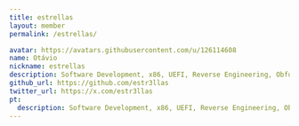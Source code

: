 ```yaml
---
title: estrellas
layout: member
permalink: /estrellas/

avatar: https://avatars.githubusercontent.com/u/126114608
name: Otávio
nickname: estrellas
description: Software Development, x86, UEFI, Reverse Engineering, Obfuscation, Virtualization, Compilers, OS Internals.
github_url: https://github.com/estr3llas
twitter_url: https://x.com/estr3llas
pt:
  description: Software Development, x86, UEFI, Reverse Engineering, Obfuscation, Virtualization, Compilers, OS Internals.
---
```


